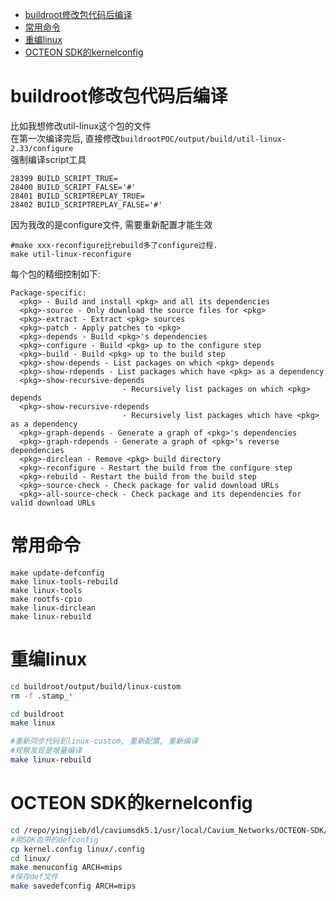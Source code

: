 - [buildroot修改包代码后编译](#buildroot修改包代码后编译)
- [常用命令](#常用命令)
- [重编linux](#重编linux)
- [OCTEON SDK的kernelconfig](#octeon-sdk的kernelconfig)

# buildroot修改包代码后编译
比如我想修改util-linux这个包的文件  
在第一次编译完后, 直接修改`buildrootPOC/output/build/util-linux-2.33/configure`  
强制编译script工具
```
28399 BUILD_SCRIPT_TRUE=
28400 BUILD_SCRIPT_FALSE='#'
28401 BUILD_SCRIPTREPLAY_TRUE=
28402 BUILD_SCRIPTREPLAY_FALSE='#'
```
因为我改的是configure文件, 需要重新配置才能生效
```
#make xxx-reconfigure比rebuild多了configure过程. 
make util-linux-reconfigure
```
每个包的精细控制如下:
```
Package-specific:
  <pkg> - Build and install <pkg> and all its dependencies
  <pkg>-source - Only download the source files for <pkg>
  <pkg>-extract - Extract <pkg> sources
  <pkg>-patch - Apply patches to <pkg>
  <pkg>-depends - Build <pkg>'s dependencies
  <pkg>-configure - Build <pkg> up to the configure step
  <pkg>-build - Build <pkg> up to the build step
  <pkg>-show-depends - List packages on which <pkg> depends
  <pkg>-show-rdepends - List packages which have <pkg> as a dependency
  <pkg>-show-recursive-depends
                         - Recursively list packages on which <pkg> depends
  <pkg>-show-recursive-rdepends
                         - Recursively list packages which have <pkg> as a dependency
  <pkg>-graph-depends - Generate a graph of <pkg>'s dependencies
  <pkg>-graph-rdepends - Generate a graph of <pkg>'s reverse dependencies
  <pkg>-dirclean - Remove <pkg> build directory
  <pkg>-reconfigure - Restart the build from the configure step
  <pkg>-rebuild - Restart the build from the build step
  <pkg>-source-check - Check package for valid download URLs
  <pkg>-all-source-check - Check package and its dependencies for valid download URLs
```

# 常用命令
```
make update-defconfig
make linux-tools-rebuild
make linux-tools
make rootfs-cpio
make linux-dirclean
make linux-rebuild
```

# 重编linux
```sh
cd buildroot/output/build/linux-custom
rm -f .stamp_*

cd buildroot
make linux

#重新同步代码到linux-custom, 重新配置, 重新编译
#观察发现是增量编译
make linux-rebuild
```

# OCTEON SDK的kernelconfig
```sh
cd /repo/yingjieb/dl/caviumsdk5.1/usr/local/Cavium_Networks/OCTEON-SDK/linux/kernel
#用SDK自带的defconfig
cp kernel.config linux/.config
cd linux/
make menuconfig ARCH=mips
#保存def文件
make savedefconfig ARCH=mips
```

